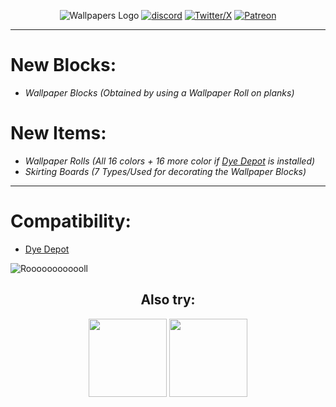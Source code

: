 <center>

  ![Wallpapers Logo](https://imgur.com/1LchZK8.png)
  [![discord](https://i.imgur.com/zpKwRpZ.png)](https://discord.gg/t9csvzqSYb)
  [![Twitter/X](https://i.imgur.com/pGJbNvS.png)](https://X.com/I_AmMaker)
  [![Patreon](https://i.imgur.com/sA2zMrl.png)](https://www.patreon.com/makers_mods)
</center>

---
# **New Blocks:**
- *Wallpaper Blocks (Obtained by using a Wallpaper Roll on planks)*
# **New Items:**
  - *Wallpaper Rolls (All 16 colors + 16 more color if [Dye Depot](https://modrinth.com/mod/dye-depot) is installed)*
  - *Skirting Boards (7 Types/Used for decorating the Wallpaper Blocks)*
---
# **Compatibility:**
- [Dye Depot](https://modrinth.com/mod/dye-depot)


![Roooooooooooll](https://imgur.com/pYYVy43.png)

<center> <h2>Also try:</h2>
<a href="https://modrinth.com/mod/paintable" rel="nofollow"><img src="https://cdn.modrinth.com/data/pNalfbjI/6f74912c7a407cc863c9a41cbf6215430568cf96.png" width="125" height="125"></a>
<a href="https://modrinth.com/mod/waxed" rel="nofollow"><img src="https://cdn.modrinth.com/data/pZMc9viQ/9f22d1aeff7c947d3a338c405d79472c6863b510.png" width="125" height="125"></a>
</center>
